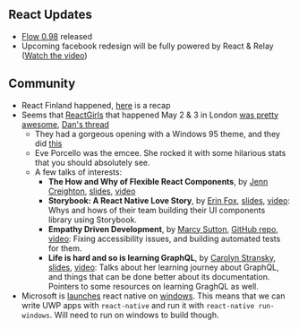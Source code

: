 React Updates
---
- [Flow 0.98](https://github.com/facebook/flow/releases/tag/v0.98.0) released
- Upcoming facebook redesign will be fully powered by React & Relay ([Watch the video](https://developers.facebook.com/videos/2019/building-the-new-facebookcom-with-react-graphql-and-relay/))

Community
---
- React Finland happened, [here](https://twitter.com/_Tx3/status/1123509987953844224) is a recap
- Seems that [ReactGirls](https://twitter.com/ReactJSgirls) that happened May 2 & 3 in London [was pretty awesome](https://twitter.com/dan_abramov/status/1124365202819026951), [Dan's thread](https://twitter.com/dan_abramov/status/1124227463985475584)
  - They had a gorgeous opening with a Windows 95 theme, and they did [this](https://twitter.com/elibelly?ref_src=twsrc%5Etfw&ref_url=notion%3A%2F%2Fwww.notion.so%2Fwgao19%2FWeek-28-4e5e63612e774dedb3f9e468e73448c9)
  - Eve Porcello was the emcee. She rocked it with some hilarious stats that you should absolutely see.
  - A few talks of interests:
    - **The How and Why of Flexible React Components**, by [Jenn Creighton](https://twitter.com/gurlcode), [slides](https://speakerdeck.com/jenncreighton/the-how-and-why-of-flexible-react-components-289aa486-464a-4dea-b89a-6f92d0af6606), [video](https://www.youtube.com/watch?v=dkl6sYff2C8&t=3750s)
    - **Storybook: A React Native Love Story**, by [Erin Fox](https://twitter.com/erinfoox), [slides](https://docs.google.com/presentation/d/1JwoN4F8qyWkpqzWxEiu1WGIl9mrDrmDyVCdlMb2skdk/edit#slide=id.p), [video](https://www.youtube.com/watch?v=dkl6sYff2C8&t=6336s): Whys and hows of their team building their UI components library using Storybook.
    - **Empathy Driven Development**, by [Marcy Sutton](https://twitter.com/marcysutton), [GitHub repo](https://github.com/marcysutton/empathy-driven-development), [video](https://www.youtube.com/watch?v=dkl6sYff2C8&t=16822s): Fixing accessibility issues, and building automated tests for them.
    - **Life is hard and so is learning GraphQL**, by [Carolyn Stransky](https://twitter.com/carolstran), [slides](https://speakerdeck.com/carolstran/life-is-hard-and-so-is-learning-graphql), [video](https://www.youtube.com/watch?v=dkl6sYff2C8&t=18240s): Talks about her learning journey about GraphQL, and things that can be done better about its documentation. Pointers to some resources on learning GraghQL as well.
- Microsoft is [launches](https://techcrunch.com/2019/05/06/microsoft-launches-react-native-for-windows/) react native on [windows](https://github.com/microsoft/react-native-windows). This means that we can write UWP apps with `react-native` and run it with `react-native run-windows`. Will need to run on windows to build though.
